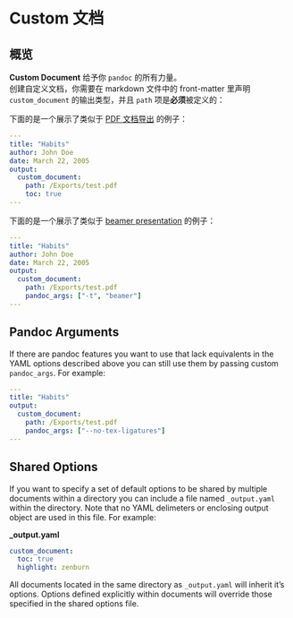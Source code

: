 # Custom 文档

## 概览

**Custom Document** 给予你 `pandoc` 的所有力量。  
创建自定义文档，你需要在 markdown 文件中的 front-matter 里声明 `custom_document` 的输出类型，并且 `path` 项是**必须**被定义的：

下面的是一个展示了类似于 [PDF 文档导出](zh-cn/pandoc-pdf.md) 的例子：

```yaml
---
title: "Habits"
author: John Doe
date: March 22, 2005
output:
  custom_document:
    path: /Exports/test.pdf
    toc: true
---

```

下面的是一个展示了类似于 [beamer presentation](zh-cn/pandoc-beamer.md) 的例子：

```yaml
---
title: "Habits"
author: John Doe
date: March 22, 2005
output:
  custom_document:
    path: /Exports/test.pdf
    pandoc_args: ["-t", "beamer"]
---

```

## Pandoc Arguments

If there are pandoc features you want to use that lack equivalents in the YAML options described above you can still use them by passing custom `pandoc_args`. For example:

```yaml
---
title: "Habits"
output:
  custom_document:
    path: /Exports/test.pdf
    pandoc_args: ["--no-tex-ligatures"]
---

```

## Shared Options

If you want to specify a set of default options to be shared by multiple documents within a directory you can include a file named `_output.yaml` within the directory. Note that no YAML delimeters or enclosing output object are used in this file. For example:

**\_output.yaml**

```yaml
custom_document:
  toc: true
  highlight: zenburn
```

All documents located in the same directory as `_output.yaml` will inherit it’s options. Options defined explicitly within documents will override those specified in the shared options file.
